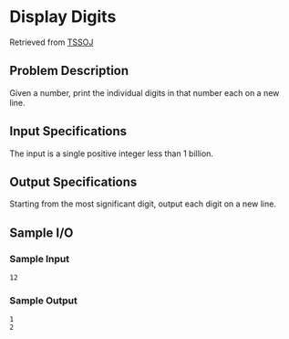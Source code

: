 # Display Digits
Retrieved from [TSSOJ](https://tssoj.ca/)

## Problem Description
Given a number, print the individual digits in that number each on a new line.

## Input Specifications
The input is a single positive integer less than 1 billion.

## Output Specifications
Starting from the most significant digit, output each digit on a new line.

## Sample I/O

### Sample Input
`12`

### Sample Output
`1`  
`2`
